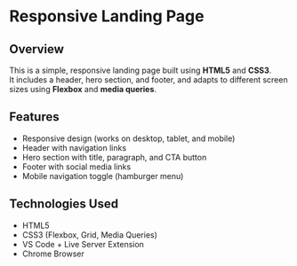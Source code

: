 # Responsive Landing Page

## Overview
This is a simple, responsive landing page built using **HTML5** and **CSS3**.  
It includes a header, hero section, and footer, and adapts to different screen sizes using **Flexbox** and **media queries**.

## Features
- Responsive design (works on desktop, tablet, and mobile)
- Header with navigation links
- Hero section with title, paragraph, and CTA button
- Footer with social media links
- Mobile navigation toggle (hamburger menu)

## Technologies Used
- HTML5  
- CSS3 (Flexbox, Grid, Media Queries)  
- VS Code + Live Server Extension  
- Chrome Browser

